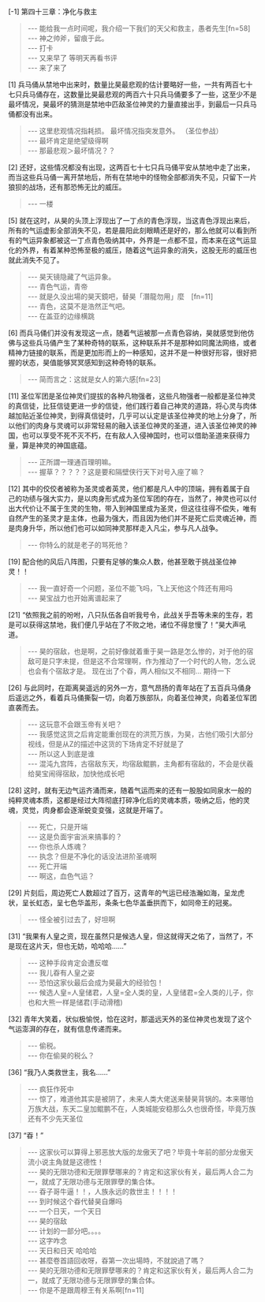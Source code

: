 
[-1] 第四十三章：净化与救主
>--- 能给我一点时间呢，我介绍一下我们的天父和救主，愚者先生[fn=58]<br>
>--- 神之帅斧，留痕于此。<br>
>--- 打卡<br>
>--- 又来早了   等明天再看书评<br>
>--- 来了来了<br>

[1] 兵马俑从禁地中出来时，数量比昊最悲观的估计要略好一些，一共有两百七十七只兵马俑存在，这数量比昊最悲观的两百六十只兵马俑要多了一些，这至少不是最坏情况，昊最坏的猜测是禁地中匹敌圣位神灵的力量直接出手，到最后一只兵马俑都没有出来。
>--- 这里悲观情况指耗损。
最坏情况指突发意外。
（圣位参战）<br>
>--- 最坏肯定是绝望级得啊<br>
>--- 那最悲观＞最坏情况？？<br>

[2] 还好，这些情况都没有出现，这两百七十七只兵马俑平安从禁地中走了出来，而当这些兵马俑一离开禁地后，所有在禁地中的怪物全部都消失不见，只留下一片狼狈的战场，还有那恐怖无比的威压。
>--- 一楼<br>

[5] 就在这时，从昊的头顶上浮现出了一丁点的青色浮现，当这青色浮现出来后，所有的气运虚影全部消失不见，若是晨阳此刻眼睛还是好的，那么他就可以看到所有的气运异象都被这一丁点青色吸纳其中，外界是一点都不显，而本来在这气运显化的外界，有着某种恐怖至极的威压，随着这气运异象的消失，这股无形的威压也就此消失不见了。
>--- 昊天镜隐藏了气运异象。<br>
>--- 青色气运，青帝<br>
>--- 就是久没出場的昊天鏡吧，替昊「潛龍勿用」麼　[fn=11]<br>
>--- 青色，这莫不是浩然正气吧。<br>
>--- 在盖亚的边缘横跳<br>

[6] 而兵马俑们并没有发现这一点，随着气运被那一点青色容纳，昊就感觉到他仿佛与这些兵马俑产生了某种奇特的联系，这种联系并不是那种如同魔法网络，或者精神力链接的联系，而是更加形而上的一种感知，这并不是一种很好形容，很好把握的状态，昊值能够冥冥感知到这种奇特的联系。
>--- 简而言之：这就是女人的第六感[fn=23]<br>

[11] 圣位军团是圣位神灵们提拔的各种凡物强者，这些凡物强者一般都是圣位神灵的真信徒，比狂信徒更进一步的信徒，他们践行着自己神灵的道路，将心灵与肉体越加贴近圣位神灵，到得真信徒时，几乎可以认定是该圣位神灵的地上分身了，所以他们的肉身与灵魂可以非常轻易的融入该圣位神灵的圣道，进入该圣位神灵的神国，也可以享受不死不灭不朽，在有敌人入侵神国时，也可以借助圣道来获得力量，算是神灵的神国底蕴。
>--- 正所謂一理通百理明嘛。<br>
>--- 握草？？？？？这是要和隔壁侠行天下对号入座了嘛？<br>

[12] 其中的佼佼者被称为圣灵或者英灵，他们都是凡人中的顶端，拥有着属于自己的功绩与强大实力，是以肉身形式成为圣位军团的存在，当然了，神灵也可以付出大代价让不属于生灵的生物，带入到神国里成为圣灵，但这往往得不偿失，唯有自然产生的圣灵才是主体，也最为强大，而且因为他们并不是死亡后灵魂近神，而是肉身升华，所以他们也可以如同神灵那样走入凡尘，参与凡人战争。
>--- 你特么的就是老子的骂死他？<br>

[19] 配合他的风后八阵图，只要有足够的集众人数，他甚至敢于挑战圣位神灵！！
>--- 我一直好奇一个问题，圣位不能飞吗，飞上天他这个阵还有用吗<br>
>--- 昊宝战力也开始离谱起来了<br>

[21] “依照我之前的吩咐，八只队伍各自听我号令，此战关乎吾等未来的生存，若是可以获得这禁地，我们便几乎站在了不败之地，诸位不得怠慢了！”昊大声吼道。
>--- 昊的宿敌，也是啊，之前好像就着重于昊一路是怎么惨的，对于他的宿敌可是只字未提，但是这不合常理啊，作为推动了一个时代的人物，怎么说也会有个宿敌才是。
现在出了个昋，两人相似又不相同... 期待一下<br>

[26] 与此同时，在距离昊遥远的另外一方，意气昂扬的青年站在了五百兵马俑身后遥远之外，看着兵马俑撕裂一切，向着万族部队，向着圣位神灵，向着圣位军团直袭而去。
>--- 这玩意不会跟玉帝有关吧？<br>
>--- 我感觉这货之后肯定能重创现在的洪荒万族，为昊，古他们吸引大部分视线，但是从Z的描述中这货的下场肯定不好就是了<br>
>--- 所以这人到底是谁<br>
>--- 混沌九宫阵，古宿敌东天，均宿敌鲲鹏，主角都有宿敌的，不会是伏羲给昊宝闹得宿敌，加快他成长吧<br>

[28] 这时，就有无边气运齐涌而来，随着气运而来的还有一股股如同泉水一般的纯粹灵魂本质，这都是经过大阵彻底打碎净化后的灵魂本质，吸纳之后，他的灵魂，灵觉，肉身都会逐渐蜕变变强，这就是开端了。
>--- 死亡，只是开端<br>
>--- 这是负面宇宙派来搞事的？<br>
>--- 你也杀人炼魂？<br>
>--- 执念？但是不净化的话没法进阶圣魂啊<br>
>--- 死亡开端<br>
>--- 啊这，血色气运？<br>

[29] 片刻后，周边死亡人数超过了百万，这青年的气运已经浩瀚如海，呈龙虎状，呈长虹态，呈七色华盖形，条条七色华盖垂拱而下，如同帝王的冠冕。
>--- 怪全被引过去了，好坦啊<br>

[31] “我果有人皇之资，现在虽然只是候选人皇，但这就得天之佑了，当然了，不是现在这片天，但也无妨，哈哈哈……”
>--- 这种手段肯定会遭反噬<br>
>--- 我儿昋有人皇之姿<br>
>--- 恐怕这家伙最后会成为昊最大的经验包！<br>
>--- 候选人皇=人皇储君，人皇=全人类的皇，人皇储君=全人类的儿子，你也和大熊一样是储君(手动滑稽)<br>

[32] 青年大笑着，状似极愉悦，恰在这时，那遥远天外的圣位神灵也发现了这个气运澎湃的存在，就有信息传递而来。
>--- 偷税。<br>
>--- 你在偷昊的税么？<br>

[36] “我乃人类救世主，我名……”
>--- 疯狂作死中<br>
>--- 惊了，难道他其实是被阴了，未来人类大佬送来替昊背锅的。本来哪怕万族大战，东天二皇加鲲鹏不在，人类城能安稳那么久也很奇怪，毕竟万族还有不少先天圣位<br>

[37] “昋！”
>--- 这家伙可以算得上邪恶放大版的龙傲天了吧？毕竟十年前的部分龙傲天流小说主角就是这德性！<br>
>--- 昊的无限功德和无限罪孽哪来的？肯定和这家伙有关，最后两人合二为一，就成了无限功德与无限罪孽的集合体。<br>
>--- 昋子哥牛逼！！，人族永远的救世主！！！！<br>
>--- 到时候这个昋代替昊自爆吗<br>
>--- 一个日天，一个天日<br>
>--- 昊的宿敌<br>
>--- 计划的一部分吧。。。。<br>
>--- 这字咋念<br>
>--- 天日和日天 哈哈哈<br>
>--- 甚麼卷首語回收呀，昋第一次出場時，不就說過了嗎？<br>
>--- 昊的无限功德和无限罪孽哪来的？肯定和这家伙有关，最后两人合二为一，就成了无限功德与无限罪孽的集合体。<br>
>--- 你是不是跟周穆王有关系啊[fn=11]<br>
